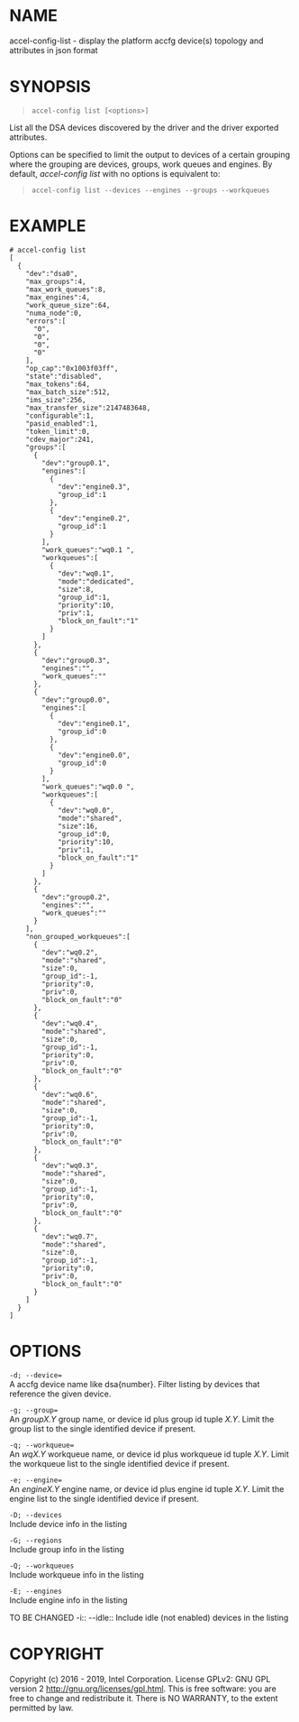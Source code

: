 
NAME
====

accel-config-list - display the platform accfg device(s) topology and
attributes in json format

SYNOPSIS
========

>     accel-config list [<options>]

List all the DSA devices discovered by the driver and the driver
exported attributes.

Options can be specified to limit the output to devices of a certain
grouping where the grouping are devices, groups, work queues and
engines. By default, *accel-config list* with no options is equivalent
to:

>     accel-config list --devices --engines --groups --workqueues

EXAMPLE
=======

    # accel-config list
    [
      {
        "dev":"dsa0",
        "max_groups":4,
        "max_work_queues":8,
        "max_engines":4,
        "work_queue_size":64,
        "numa_node":0,
        "errors":[
          "0",
          "0",
          "0",
          "0"
        ],
        "op_cap":"0x1003f03ff",
        "state":"disabled",
        "max_tokens":64,
        "max_batch_size":512,
        "ims_size":256,
        "max_transfer_size":2147483648,
        "configurable":1,
        "pasid_enabled":1,
        "token_limit":0,
        "cdev_major":241,
        "groups":[
          {
            "dev":"group0.1",
            "engines":[
              {
                "dev":"engine0.3",
                "group_id":1
              },
              {
                "dev":"engine0.2",
                "group_id":1
              }
            ],
            "work_queues":"wq0.1 ",
            "workqueues":[
              {
                "dev":"wq0.1",
                "mode":"dedicated",
                "size":8,
                "group_id":1,
                "priority":10,
                "priv":1,
                "block_on_fault":"1"
              }
            ]
          },
          {
            "dev":"group0.3",
            "engines":"",
            "work_queues":""
          },
          {
            "dev":"group0.0",
            "engines":[
              {
                "dev":"engine0.1",
                "group_id":0
              },
              {
                "dev":"engine0.0",
                "group_id":0
              }
            ],
            "work_queues":"wq0.0 ",
            "workqueues":[
              {
                "dev":"wq0.0",
                "mode":"shared",
                "size":16,
                "group_id":0,
                "priority":10,
                "priv":1,
                "block_on_fault":"1"
              }
            ]
          },
          {
            "dev":"group0.2",
            "engines":"",
            "work_queues":""
          }
        ],
        "non_grouped_workqueues":[
          {
            "dev":"wq0.2",
            "mode":"shared",
            "size":0,
            "group_id":-1,
            "priority":0,
            "priv":0,
            "block_on_fault":"0"
          },
          {
            "dev":"wq0.4",
            "mode":"shared",
            "size":0,
            "group_id":-1,
            "priority":0,
            "priv":0,
            "block_on_fault":"0"
          },
          {
            "dev":"wq0.6",
            "mode":"shared",
            "size":0,
            "group_id":-1,
            "priority":0,
            "priv":0,
            "block_on_fault":"0"
          },
          {
            "dev":"wq0.3",
            "mode":"shared",
            "size":0,
            "group_id":-1,
            "priority":0,
            "priv":0,
            "block_on_fault":"0"
          },
          {
            "dev":"wq0.7",
            "mode":"shared",
            "size":0,
            "group_id":-1,
            "priority":0,
            "priv":0,
            "block_on_fault":"0"
          }
        ]
      }
    ]

OPTIONS
=======

`-d; --device=`  
A accfg device name like dsa{number}. Filter listing by devices that
reference the given device.

`-g; --group=`  
An *groupX.Y* group name, or device id plus group id tuple *X.Y*. Limit
the group list to the single identified device if present.

`-q; --workqueue=`  
An *wqX.Y* workqueue name, or device id plus workqueue id tuple *X.Y*.
Limit the workqueue list to the single identified device if present.

`-e; --engine=`  
An *engineX.Y* engine name, or device id plus engine id tuple *X.Y*.
Limit the engine list to the single identified device if present.

`-D; --devices`  
Include device info in the listing

`-G; --regions`  
Include group info in the listing

`-Q; --workqueues`  
Include workqueue info in the listing

`-E; --engines`  
Include engine info in the listing

TO BE CHANGED -i:: --idle:: Include idle (not enabled) devices in the
listing

COPYRIGHT
=========

Copyright (c) 2016 - 2019, Intel Corporation. License GPLv2: GNU GPL
version 2 <http://gnu.org/licenses/gpl.html>. This is free software: you
are free to change and redistribute it. There is NO WARRANTY, to the
extent permitted by law.
